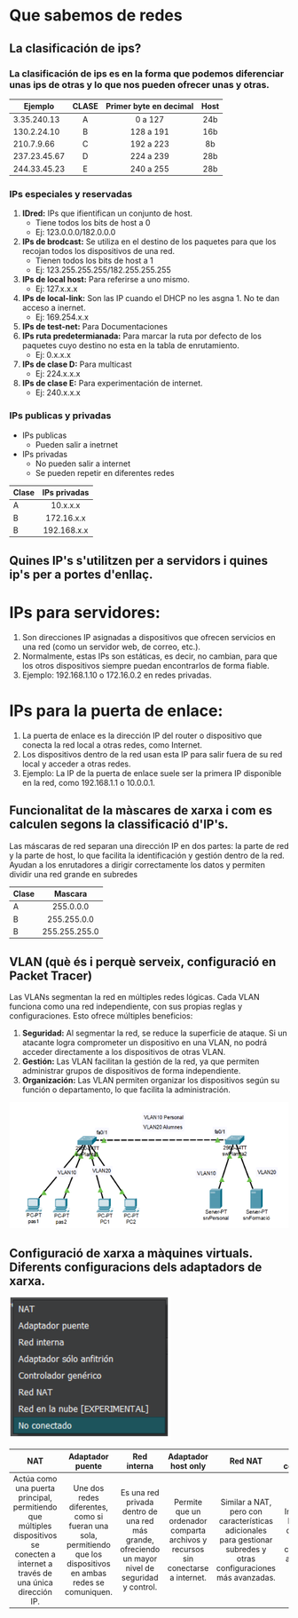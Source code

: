 # Que sabemos de redes

## La clasificación de ips?

### La clasificación de ips es en la forma que podemos diferenciar unas ips de otras y lo que nos pueden ofrecer unas y otras. 

|Ejemplo | CLASE |Primer byte en decimal | Host | 
|----------|:----------:|:----------:|:----------:|
|3.35.240.13 | A | 0 a 127 | 24b |
|130.2.24.10 | B | 128 a 191 | 16b | 
|210.7.9.66 | C | 192 a 223 | 8b |
|237.23.45.67 | D | 224 a 239 | 28b |
|244.33.45.23 | E | 240 a 255 | 28b |

### IPs especiales  y reservadas  

1. **IDred:** IPs que ifientifican un conjunto de host.                                                                
	- Tiene todos los bits de host a 0                                                                             
	- Ej: 123.0.0.0/182.0.0.0                                                                                       
2. **IPs de brodcast:** Se utiliza en el destino de los paquetes para que los recojan todos los dispositivos de una red. 
	- Tienen todos los bits de host a 1
	- Ej: 123.255.255.255/182.255.255.255
3. **IPs de local host:** Para referirse a uno mismo. 
	- Ej: 127.x.x.x
4. **IPs de local-link:** Son las IP cuando el DHCP no les asgna 1. No te dan acceso a inernet. 
	- Ej: 169.254.x.x
5. **IPs de test-net:** Para Documentaciones
6. **IPs ruta predetermianada:** Para marcar la ruta por defecto de los paquetes cuyo destino no esta en la tabla de enrutamiento.
	- Ej: 0.x.x.x
7. **IPs de clase D:** Para multicast
	- Ej: 224.x.x.x
8. **IPs de clase E:** Para experimentación de internet.
	- Ej: 240.x.x.x

### IPs publicas y privadas 

- IPs publicas 
	- Pueden salir a inetrnet
- IPs privadas
	- No pueden salir a internet
	- Se pueden repetir en diferentes redes

|Clase | IPs privadas |
|----------|:----------:|
|A | 10.x.x.x |
|B | 172.16.x.x| 
|B | 192.168.x.x| 

## Quines IP's s'utilitzen per a servidors i quines ip's per a portes d'enllaç. 

# IPs para servidores:
1. Son direcciones IP asignadas a dispositivos que ofrecen servicios en una red (como un servidor web, de correo, etc.).
2. Normalmente, estas IPs son estáticas, es decir, no cambian, para que los otros dispositivos siempre puedan encontrarlos de forma fiable.
3. Ejemplo: 192.168.1.10 o 172.16.0.2 en redes privadas.

# IPs para la puerta de enlace:
1. La puerta de enlace es la dirección IP del router o dispositivo que conecta la red local a otras redes, como Internet.
2. Los dispositivos dentro de la red usan esta IP para salir fuera de su red local y acceder a otras redes.
3. Ejemplo: La IP de la puerta de enlace suele ser la primera IP disponible en la red, como 192.168.1.1 o 10.0.0.1.

## Funcionalitat de la màscares de xarxa i com es calculen segons la classificació d'IP's. 

Las máscaras de red separan una dirección IP en dos partes: la parte de red y la parte de host, lo que facilita la identificación y gestión dentro de la red. Ayudan a los enrutadores a dirigir correctamente los datos y permiten dividir una red grande en subredes

|Clase | Mascara |
|----------|:----------:|
|A | 255.0.0.0 |
|B | 255.255.0.0 | 
|B | 255.255.255.0 | 

## VLAN (què és i perquè serveix, configuració en Packet Tracer) 

Las VLANs  segmentan la red en múltiples redes lógicas. Cada VLAN funciona como una red independiente, con sus propias reglas y configuraciones. Esto ofrece múltiples beneficios:
1. **Seguridad:** Al segmentar la red, se reduce la superficie de ataque. Si un atacante logra comprometer un dispositivo en una VLAN, no podrá acceder directamente a los dispositivos de otras VLAN.
2. **Gestión:** Las VLAN facilitan la gestión de la red, ya que permiten administrar grupos de dispositivos de forma independiente.
3. **Organización:** Las VLAN permiten organizar los dispositivos según su función o departamento, lo que facilita la administración. 

![CISCO](https://github.com/PERELZA/PRESENTACION-M12-REDES/blob/main/Captura%20de%20pantalla%202024-10-13%20193316.png "CISCO")

## Configuració de xarxa a màquines virtuals. Diferents configuracions dels adaptadors de xarxa. 

![red](https://github.com/PERELZA/PRESENTACION-M12-REDES/blob/main/sdfghjk.png "red")

| NAT | Adaptador puente | Red interna | Adaptador host only | Red NAT | No conectado |
|:----------:|:----------:|:----------:|:----------:|:----------:|:----------:|
|Actúa como una puerta principal, permitiendo que múltiples dispositivos se conecten a internet a través de una única dirección IP.| Une dos redes diferentes, como si fueran una sola, permitiendo que los dispositivos en ambas redes se comuniquen. |Es una red privada dentro de una red más grande, ofreciendo un mayor nivel de seguridad y control. | Permite que un ordenador comparta archivos y recursos sin conectarse a internet. |Similar a NAT, pero con características adicionales para gestionar subredes y otras configuraciones más avanzadas. | Indica que la tarjeta de red no está conectada a ninguna red. |











 


